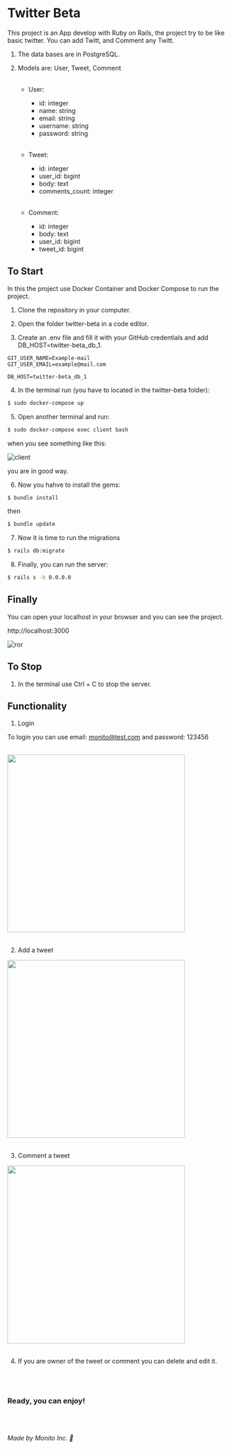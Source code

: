 # Twitter Beta

This project is an App develop with Ruby on Rails, the project try to be like basic twitter.
You can add Twitt, and Comment any Twitt.


1. The data bases are in PostgreSQL.
2. Models are: User, Tweet, Comment
<br></br>

    * User:
        * id: integer
        * name: string
        * email: string
        * username: string
        * password: string
<br></br>

    * Tweet:
        * id: integer
        * user_id: bigint
        * body: text
        * comments_count: integer
<br></br>

    * Comment:
        * id: integer
        * body: text
        * user_id: bigint
        * tweet_id: bigint


## To Start

In this the project use Docker Container and Docker Compose to run the project.

1. Clone the repository in your computer.

2. Open the folder twitter-beta in a code editor.

3. Create an .env file and fill it with your GitHub credentials and add DB_HOST=twitter-beta_db_1.

```env
GIT_USER_NAME=Example-mail
GIT_USER_EMAIL=example@mail.com

DB_HOST=twitter-beta_db_1
```
4. In the terminal run (you have to located in the twitter-beta folder):
```bash
$ sudo docker-compose up
```

5. Open another terminal and run:
```bash
$ sudo docker-compose exec client bash
```
when you see something like this:


![client](/screen/view1.png)



you are in good way.

6. Now you hahve to install the gems:
```bash
$ bundle install
```
then
```bash
$ bundle update
```

7. Now it is time to run the migrations
```bash
$ rails db:migrate
```

8. Finally, you can run the server:
```bash
$ rails s -b 0.0.0.0
```

## Finally

You can open your localhost in your browser and you can see the project.

http://localhost:3000

![ror](/screen/initial.png)


## To Stop

1. In the terminal use Ctrl + C to stop the server.

## Functionality

1. Login

To login you can use email: monito@test.com and password: 123456
<br/><br/>

<img src="./screen/logintweet.png" width="400">
<br/><br/>

2. Add a tweet

<img src="./screen/mainpage.png" width="400">
<br/><br/>

3. Comment a tweet

<img src="./screen/comment.png" width="400">
<br/><br/>

4. If you are owner of the tweet or comment you can delete and edit it.

<br/><br/>
### Ready, you can enjoy!

<br/><br/>

*Made by Monito Inc. 🙊*
